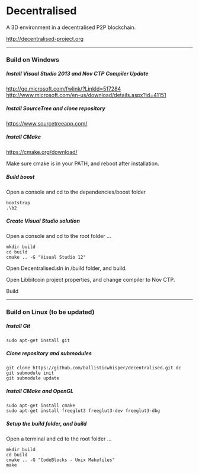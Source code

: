 # Decentralised
A 3D environment in a decentralised P2P blockchain.

http://decentralised-project.org

----

### Build on Windows

##### Install Visual Studio 2013 and Nov CTP Compiler Update

http://go.microsoft.com/fwlink/?LinkId=517284
http://www.microsoft.com/en-us/download/details.aspx?id=41151

##### Install SourceTree and clone repository

https://www.sourcetreeapp.com/

##### Install CMake

https://cmake.org/download/

Make sure cmake is in your PATH, and reboot after installation.

##### Build boost

Open a console and cd to the dependencies/boost folder

```
bootstrap
.\b2
```

##### Create Visual Studio solution

Open a console and cd to the root folder ...

```
mkdir build
cd build
cmake .. -G "Visual Studio 12"
```

Open Decentralised.sln in /build folder, and build.

Open Libbitcoin project properties, and change compiler to Nov CTP.

Build

----

### Build on Linux (to be updated)

##### Install Git

```
sudo apt-get install git
```

##### Clone repository and submodules

```
git clone https://github.com/ballisticwhisper/decentralised.git dc
git submodule init
git submodule update
```

##### Install CMake and OpenGL

```
sudo apt-get install cmake
sudo apt-get install freeglut3 freeglut3-dev freeglut3-dbg
```

##### Setup the build folder, and build

Open a terminal and cd to the root folder ...

```
mkdir build
cd build
cmake .. -G "CodeBlocks - Unix Makefiles"
make
```
